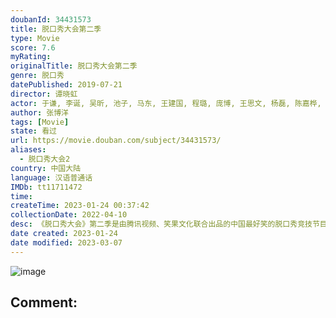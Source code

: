 ```yaml
---
doubanId: 34431573
title: 脱口秀大会第二季
type: Movie
score: 7.6
myRating: 
originalTitle: 脱口秀大会第二季
genre: 脱口秀
datePublished: 2019-07-21
director: 谭晓虹
actor: 于谦, 李诞, 吴昕, 池子, 马东, 王建国, 程璐, 庞博, 王思文, 杨磊, 陈嘉桦, 于小彤, 梁海源, 冯提莫, 郑钧, 张博洋, 胡豆豆, 卡姆, 徐峥, 于文文, 信, 汪苏泷, 杨笠, 孟川, 江梓浩, 王勉, 颜怡, 颜悦, 陈晓靖, 吴星辰, 呼兰, 皮球, 赵晓卉, 伟大爷
author: 张博洋
tags: [Movie]
state: 看过
url: https://movie.douban.com/subject/34431573/
aliases:
  - 脱口秀大会2
country: 中国大陆
language: 汉语普通话
IMDb: tt11711472
time: 
createTime: 2023-01-24 00:37:42
collectionDate: 2022-04-10
desc: 《脱口秀大会》第二季是由腾讯视频、笑果文化联合出品的中国最好笑的脱口秀竞技节目。节目由于谦、吴昕和李诞一起组成“领笑团”，每一期评选出一位“爆梗王”，建立起中国脱口秀演员排行榜，并在最后一期节目中选...
date created: 2023-01-24
date modified: 2023-03-07
---
```


![image](p2563413742.jpg)

Comment:
---

